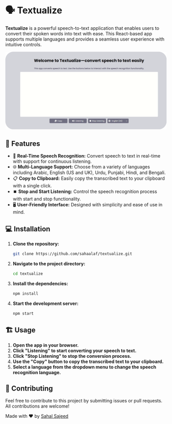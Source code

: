# 🗣️ Textualize

**Textualize** is a powerful speech-to-text application that enables users to convert their spoken words into text with ease. This React-based app supports multiple languages and provides a seamless user experience with intuitive controls.

![Textualize](textualize.png)

## 🌟 Features

- 🎤 **Real-Time Speech Recognition:** Convert speech to text in real-time with support for continuous listening.
- 🌐 **Multi-Language Support:** Choose from a variety of languages including Arabic, English (US and UK), Urdu, Punjabi, Hindi, and Bengali.
- 📋 **Copy to Clipboard:** Easily copy the transcribed text to your clipboard with a single click.
- ⏹️ **Stop and Start Listening:** Control the speech recognition process with start and stop functionality.
- 🖥️ **User-Friendly Interface:** Designed with simplicity and ease of use in mind.

## 💻 Installation

1. **Clone the repository:**
    ```bash
    git clone https://github.com/sahaalaf/textualize.git
    ```

2. **Navigate to the project directory:**
    ```bash
    cd textualize
    ```

3. **Install the dependencies:**
    ```bash
    npm install
    ```

4. **Start the development server:**
    ```bash
    npm start
    ```

## 🏗️ Usage

1. **Open the app in your browser.**
2. **Click "Listening" to start converting your speech to text.**
3. **Click "Stop Listening" to stop the conversion process.**
4. **Use the "Copy" button to copy the transcribed text to your clipboard.**
5. **Select a language from the dropdown menu to change the speech recognition language.**

## 🤝 Contributing

Feel free to contribute to this project by submitting issues or pull requests. All contributions are welcome!


Made with ❤️ by [Sahal Sajeed](https://github.com/sahaalaf)
